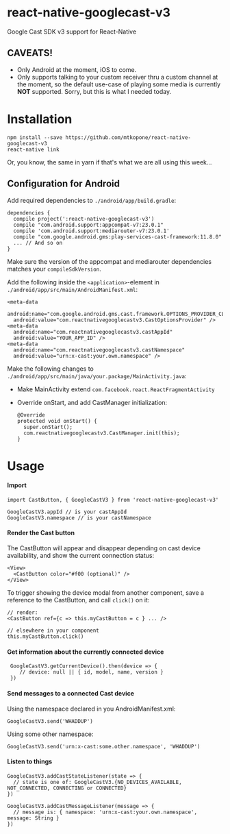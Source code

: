 # react-native-googlecast-v3

Google Cast SDK v3 support for React-Native

## CAVEATS!
* Only Android at the moment, iOS to come.
* Only supports talking to your custom receiver thru a custom channel at the moment, so the default use-case of playing some media is currently **NOT** supported. Sorry, but this is what I needed today.

# Installation

    npm install --save https://github.com/mtkopone/react-native-googlecast-v3
    react-native link

Or, you know, the same in yarn if that's what we are all using this week...

## Configuration for Android

Add required dependencies to `./android/app/build.gradle`:

    dependencies {
      compile project(':react-native-googlecast-v3')
      compile "com.android.support:appcompat-v7:23.0.1"
      compile 'com.android.support:mediarouter-v7:23.0.1'
      compile "com.google.android.gms:play-services-cast-framework:11.8.0"
      ... // And so on
    }

Make sure the version of the appcompat and mediarouter dependencies matches your `compileSdkVersion`.

Add the following inside the `<application>`-element in `./android/app/src/main/AndroidManifest.xml`:

    <meta-data
      android:name="com.google.android.gms.cast.framework.OPTIONS_PROVIDER_CLASS_NAME"
      android:value="com.reactnativegooglecastv3.CastOptionsProvider" />
    <meta-data
      android:name="com.reactnativegooglecastv3.castAppId"
      android:value="YOUR_APP_ID" />
    <meta-data
      android:name="com.reactnativegooglecastv3.castNamespace"
      android:value="urn:x-cast:your.own.namespace" />

Make the following changes to `./android/app/src/main/java/your.package/MainActivity.java`:

* Make MainActivity extend `com.facebook.react.ReactFragmentActivity`

* Override onStart, and add CastManager initialization:

      @Override
      protected void onStart() {
        super.onStart();
        com.reactnativegooglecastv3.CastManager.init(this);
      }

# Usage

#### Import

    import CastButton, { GoogleCastV3 } from 'react-native-googlecast-v3'

    GoogleCastV3.appId // is your castAppId
    GoogleCastV3.namespace // is your castNamespace

#### Render the Cast button

The CastButton will appear and disappear depending on cast device availability, and show the current connection status:

    <View>
      <CastButton color="#f00 (optional)" />
    </View>

To trigger showing the device modal from another component, save a reference to the CastButton, and call `click()` on it:

    // render:
    <CastButton ref={c => this.myCastButton = c } ... />

    // elsewhere in your component
    this.myCastButton.click()

#### Get information about the currently connected device

     GoogleCastV3.getCurrentDevice().then(device => {
        // device: null || { id, model, name, version }
     })

#### Send messages to a connected Cast device

Using the namespace declared in you AndroidManifest.xml:

    GoogleCastV3.send('WHADDUP')

Using some other namespace:

    GoogleCastV3.send('urn:x-cast:some.other.namespace', 'WHADDUP')

#### Listen to things

    GoogleCastV3.addCastStateListener(state => {
      // state is one of: GoogleCastV3.{NO_DEVICES_AVAILABLE, NOT_CONNECTED, CONNECTING or CONNECTED}
    })

    GoogleCastV3.addCastMessageListener(message => {
      // message is: { namespace: 'urn:x-cast:your.own.namespace', message: String }
    })
